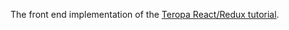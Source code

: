 The front end implementation of the [Teropa React/Redux tutorial](http://teropa.info/blog/2015/09/10/full-stack-redux-tutorial.html).
